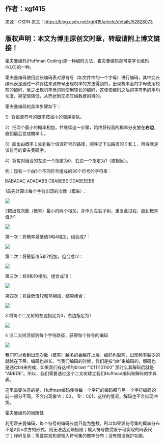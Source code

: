 ## 作者：xgf415 

来源：CSDN 
原文：https://blog.csdn.net/xgf415/article/details/52628073 

## 版权声明：本文为博主原创文时章，转载请附上博文链接！

霍夫曼编码(Huffman Coding)是一种编码方法，霍夫曼编码是可变字长编码(VLC)的一种。

霍夫曼编码使用变长编码表对源符号（如文件中的一个字母）进行编码，其中变长编码表是通过一种评估来源符号出现机率的方法得到的，出现机率高的字母使用较短的编码，反之出现机率低的则使用较长的编码，这便使编码之后的字符串的平均长度、期望值降低，从而达到无损压缩数据的目的。

霍夫曼编码的具体步骤如下：

1）将信源符号的概率按减小的顺序排队。

2）把两个最小的概率相加，并继续这一步骤，始终将较高的概率分支放在**右边**，直到最后变成概率１。

3）画出由概率１处到每个信源符号的路径，顺序记下沿路径的０和１，所得就是该符号的霍夫曼码字。   

4）将每对组合的左边一个指定为0，右边一个指定为1（或相反）。

例：现有一个由5个不同符号组成的30个符号的字符串：

BABACAC ADADABB CBABEBE DDABEEEBB

1首先计算出每个字符出现的次数（概率）：

![](https://img-blog.csdn.net/20160922215513341?watermark/2/text/aHR0cDovL2Jsb2cuY3Nkbi5uZXQv/font/5a6L5L2T/fontsize/400/fill/I0JBQkFCMA==/dissolve/70/gravity/Center)

2把出现次数（概率）最小的两个相加，并作为左右子树，重复此过程，直到概率值为1

![](https://img-blog.csdn.net/20160922213612031?watermark/2/text/aHR0cDovL2Jsb2cuY3Nkbi5uZXQv/font/5a6L5L2T/fontsize/400/fill/I0JBQkFCMA==/dissolve/70/gravity/Center)

第一次：将概率最低值3和4相加，组合成7：

![](https://img-blog.csdn.net/20160922213612031?watermark/2/text/aHR0cDovL2Jsb2cuY3Nkbi5uZXQv/font/5a6L5L2T/fontsize/400/fill/I0JBQkFCMA==/dissolve/70/gravity/Center)

第二次：将最低值5和7相加，组合成12：

![](https://img-blog.csdn.net/20160922213643422?watermark/2/text/aHR0cDovL2Jsb2cuY3Nkbi5uZXQv/font/5a6L5L2T/fontsize/400/fill/I0JBQkFCMA==/dissolve/70/gravity/Center)

第三次：将8和10相加，组合成18：

![](https://img-blog.csdn.net/20160922215137429?watermark/2/text/aHR0cDovL2Jsb2cuY3Nkbi5uZXQv/font/5a6L5L2T/fontsize/400/fill/I0JBQkFCMA==/dissolve/70/gravity/Center)

第四次：将最低值12和18相加，结束组合：

![](https://img-blog.csdn.net/20160922213722297?watermark/2/text/aHR0cDovL2Jsb2cuY3Nkbi5uZXQv/font/5a6L5L2T/fontsize/400/fill/I0JBQkFCMA==/dissolve/70/gravity/Center)

3 将每个二叉树的左边指定为0，右边指定为1

![](https://img-blog.csdn.net/20160922213735251?watermark/2/text/aHR0cDovL2Jsb2cuY3Nkbi5uZXQv/font/5a6L5L2T/fontsize/400/fill/I0JBQkFCMA==/dissolve/70/gravity/Center)

4 沿二叉树顶部到每个字符路径，获得每个符号的编码

![](https://img-blog.csdn.net/20160922213840657?watermark/2/text/aHR0cDovL2Jsb2cuY3Nkbi5uZXQv/font/5a6L5L2T/fontsize/400/fill/I0JBQkFCMA==/dissolve/70/gravity/Center)

我们可以看到出现次数（概率）越多的会越在上层，编码也越短，出现频率越少的就越在下层，编码也越长。当我们编码的时候，我们是按“bit”来编码的，解码也是通过bit来完成，如果我们有这样的bitset “10111101100″ 那时么其解码后就是 “ABBDE”。所以，我们需要通过这个二叉树建立我们Huffman编码和解码的字典表。

这里需要注意的是，Huffman编码使得每一个字符的编码都与另一个字符编码的前一部分不同，不会出现像’A’：00，  ’B’：001，这样的情况，解码也不会出现冲突。

霍夫曼编码的局限性

利用霍夫曼编码，每个符号的编码长度只能为整数，所以如果源符号集的概率分布不是2负n次方的形式，则无法达到熵极限；输入符号数受限于可实现的码表尺寸；译码复杂；需要实现知道输入符号集的概率分布；没有错误保护功能。



